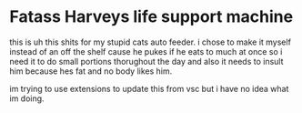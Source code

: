 # Fatass Harveys life support machine

this is uh this shits for my stupid cats auto feeder. i chose to make it myself instead of an off the shelf cause he pukes if he eats to much at once so i need it to do small portions thorughout the day and also it needs to insult him because hes fat and no body likes him.

im trying to use extensions to update this from vsc but i have no idea what im doing.
